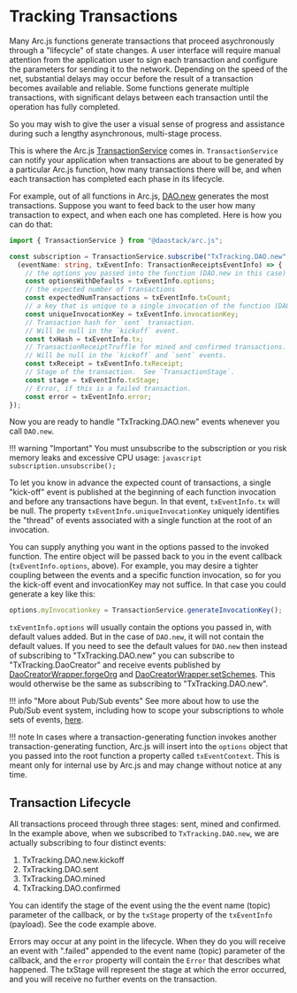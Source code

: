 # Tracking Transactions

Many Arc.js functions generate transactions that proceed asychronously through a "lifecycle" of state changes.  A user interface will require manual attention from the application user to sign each transaction and configure the parameters for sending it to the network. Depending on the speed of the net, substantial delays may occur before the result of a transaction becomes available and reliable.  Some functions generate multiple transactions, with significant delays between each transaction until the operation has fully completed.

So you may wish to give the user a visual sense of progress and assistance during such a lengthy asynchronous, multi-stage process.

This is where the Arc.js [TransactionService](api/classes/TransactionService) comes in.  `TransactionService` can notify your application when transactions are about to be generated by a particular Arc.js function, how many transactions there will be, and when each transaction has completed each phase in its lifecycle.

For example, out of all functions in Arc.js, [DAO.new](api/classes/DAO#new) generates the most transactions.  Suppose you want to feed back to the user how many transaction to expect, and when each one has completed.  Here is how you can do that:

```typescript
import { TransactionService } from "@daostack/arc.js";

const subscription = TransactionService.subscribe("TxTracking.DAO.new", 
  (eventName: string, txEventInfo: TransactionReceiptsEventInfo) => {
    // the options you passed into the function (DAO.new in this case)
    const optionsWithDefaults = txEventInfo.options;
    // the expected number of transactions
    const expectedNumTransactions = txEventInfo.txCount;
    // a key that is unique to a single invocation of the function (DAO.new in this case)
    const uniqueInvocationKey = txEventInfo.invocationKey;
    // Transaction hash for `sent` transaction.
    // Will be null in the `kickoff` event.
    const txHash = txEventInfo.tx;
    // TransactionReceiptTruffle for mined and confirmed transactions.
    // Will be null in the `kickoff` and `sent` events.
    const txReceipt = txEventInfo.txReceipt;
    // Stage of the transaction.  See `TransactionStage`.
    const stage = txEventInfo.txStage;
    // Error, if this is a failed transaction.
    const error = txEventInfo.error;
});
```

Now you are ready to handle "TxTracking.DAO.new" events whenever you call `DAO.new`.

!!! warning "Important"
    You must unsubscribe to the subscription or you risk memory leaks and excessive CPU usage:
    ```javascript
    subscription.unsubscribe();
    ```

To let you know in advance the expected count of transactions, a single "kick-off" event is published at the beginning of each function invocation and before any transactions have begun.  In that event, `txEventInfo.tx` will be null.  The property `txEventInfo.uniqueInvocationKey` uniquely identifies the "thread" of events associated with a single function at the root of an invocation.

You can supply anything you want in the options passed to the invoked function.  The entire object will be passed back to you in the event callback (`txEventInfo.options`, above). For example, you may desire a tighter coupling between the events and a specific function invocation, so for you the kick-off event and invocationKey may not suffice.  In that case you could generate a key like this:

```javascript
options.myInvocationkey = TransactionService.generateInvocationKey();
```

`txEventInfo.options` will usually contain the options you passed in, with default values added.  But in the case of `DAO.new`, it will not contain the default values.  If you need to see the default values for `DAO.new` then instead of subscribing to "TxTracking.DAO.new" you can subscribe to "TxTracking.DaoCreator" and receive events published by  [DaoCreatorWrapper.forgeOrg](api/classes/DaoCreatorWrapper#forgeOrg) and [DaoCreatorWrapper.setSchemes](api/classes/DaoCreatorWrapper#setSchemes).  This would otherwise be the same as subscribing to "TxTracking.DAO.new".


!!! info "More about Pub/Sub events"
    See more about how to use the Pub/Sub event system, including how to scope your subscriptions to whole sets of events, [here](/Events/#pubsub-events).
  
!!! note
    In cases where a transaction-generating function invokes another transaction-generating function, Arc.js will insert into the `options` object that you passed into the root function a property called `txEventContext`.  This is meant only for internal use by Arc.js and may change without notice at any time.


## Transaction Lifecycle
All transactions proceed through three stages:  sent, mined and confirmed.  In the example above, when we subscribed to `TxTracking.DAO.new`, we are actually subscribing to four distinct events: 

1. TxTracking.DAO.new.kickoff
2. TxTracking.DAO.sent
3. TxTracking.DAO.mined
4. TxTracking.DAO.confirmed

You can identify the stage of the event using the the event name (topic) parameter of the callback, or by the `txStage` property of the `txEventInfo` (payload).  See the code example above.

Errors may occur at any point in the lifecycle.  When they do you will receive an event with ".failed" appended to the event name (topic) parameter of the callback,
and the `error` property will contain the `Error` that describes what happened.  The txStage will represent the stage at which the error occurred, and you will receive no further events on the transaction.
